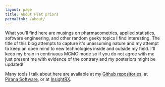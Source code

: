 ```yaml
---
layout: page
title: About Flat priors
permalink: /about/
---
```


What you'll find here are musings on pharmacometrics, applied statistics, software engineering, and other random geeky topics I find interesting. The title of this blog attempts to capture it's unassuming nature and my attempt to keep an open mind to new technologies inside and outside my field. I'll keep my brain in continuous MCMC mode so if you do not agree with me just present me with evidence of the contrary and my posteriors might be updated!

Many tools I talk about here are available at my [Github repositories](https://github.com/ronkeizer), at [Pirana Software](http://www.pirana-software.com), or at [InsightRX](http://www.insight-rx.com).
